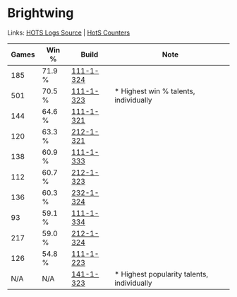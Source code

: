 # Brightwing

Links: [HOTS Logs Source](https://www.hotslogs.com/Sitewide/HeroDetails?Hero=Brightwing) | [HotS Counters](http://hotscounters.com/#/hero/Brightwing)

Games  | Win %  | Build     | Note
-----  | -----  | -----     | ----
185    | 71.9 % | [111-1-324](http://www.heroesfire.com/hots/talent-calculator/brightwing#gOkS) | 
501    | 70.5 % | [111-1-323](http://www.heroesfire.com/hots/talent-calculator/brightwing#gOkR) | * Highest win % talents, individually
144    | 64.6 % | [111-1-321](http://www.heroesfire.com/hots/talent-calculator/brightwing#gOkP) | 
120    | 63.3 % | [212-1-321](http://www.heroesfire.com/hots/talent-calculator/brightwing#kFJf) | 
138    | 60.9 % | [111-1-333](http://www.heroesfire.com/hots/talent-calculator/brightwing#gOkb) | 
112    | 60.7 % | [212-1-323](http://www.heroesfire.com/hots/talent-calculator/brightwing#kFJh) | 
136    | 60.3 % | [232-1-324](http://www.heroesfire.com/hots/talent-calculator/brightwing#l08i) | 
93     | 59.1 % | [111-1-334](http://www.heroesfire.com/hots/talent-calculator/brightwing#gOkc) | 
217    | 59.0 % | [212-1-324](http://www.heroesfire.com/hots/talent-calculator/brightwing#kFJi) | 
126    | 54.8 % | [111-1-223](http://www.heroesfire.com/hots/talent-calculator/brightwing#gOit) | 
N/A    | N/A    | [141-1-323](http://www.heroesfire.com/hots/talent-calculator/brightwing#hXzx) | * Highest popularity talents, individually
